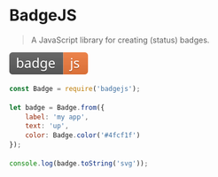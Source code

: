 # BadgeJS
> A JavaScript library for creating (status) badges.

[![BadgeJS](_readme/badge.svg)](https://badgejs.herokuapp.com)

```js
const Badge = require('badgejs');

let badge = Badge.from({
    label: 'my app',
    text: 'up',
    color: Badge.color('#4fcf1f')
});

console.log(badge.toString('svg'));
```
